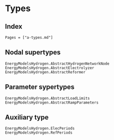 
# Types

## Index

```@index
Pages = ["a-types.md"]
```

## Nodal supertypes

```@docs
EnergyModelsHydrogen.AbstractHydrogenNetworkNode
EnergyModelsHydrogen.AbstractElectrolyzer
EnergyModelsHydrogen.AbstractReformer
```

## Parameter sypertypes

```@docs
EnergyModelsHydrogen.AbstractLoadLimits
EnergyModelsHydrogen.AbstractRampParameters
```

## Auxiliary type

```@docs
EnergyModelsHydrogen.ElecPeriods
EnergyModelsHydrogen.RefPeriods
```
